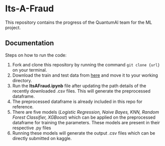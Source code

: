 # Its-A-Fraud
This repository contains the progress of the QuantumAI team for the ML project.

## Documentation
Steps on how to run the code:
1. Fork and clone this repository by running the command `git clone {url}` on your terminal.
2. Download the train and test data from [here](https://www.kaggle.com/competitions/its-a-fraud/data) and move it to your working directory.
3. Run the **ItsAFraud.ipynb** file after updating the path details of the recently downloaded .csv files. This will generate the preprocessed dataframe.
4. The preprocessed dataframe is already included in this repo for reference.
5. There are five models (_Logistic Regression, Naive Bayes, KNN, Random Forest Classifier, XGBoost_) which can be applied on the preprocessed dataframe for training the parameters. These models are present in their respective .py files
6. Running these models will generate the output .csv files which can be directly submitted on kaggle.
